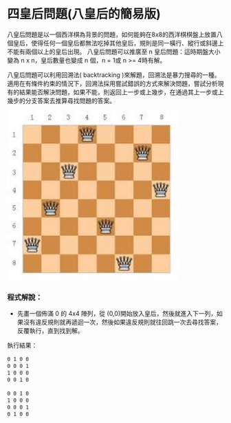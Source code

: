 # 四皇后問題(八皇后的簡易版)

八皇后問題是以一個西洋棋為背景的問題，如何能夠在8x8的西洋棋棋盤上放置八個皇后，使得任何一個皇后都無法吃掉其他皇后，規則是同一橫行、縱行或斜邊上不能有兩個以上的皇后出現。
八皇后問題可以推廣至 n 皇后問題：這時期盤大小變為 n x n，皇后數量也變成 n 個，n = 1或 n >= 4時有解。

八皇后問題可以利用回溯法( backtracking )來解題，回溯法是暴力搜尋的一種。
適用在有條件約束的情況下，回溯法採用嘗試錯誤的方式來解決問題，嘗試分析現有的結果能否解決問題，如果不能，則返回上一步或上幾步，在通過其上一步或上幾步的分支答案去推算尋找問題的答案。


<img src="picture\queens.jpg" width="400px" />


### 程式解說：
* 先畫一個佈滿 0 的 4x4 陣列，從 (0,0)開始放入皇后，然後就進入下一列，如果沒有違反規則就再遞迴一次，然後如果違反規則就往回跳一次去尋找答案，反覆執行，直到找到解。



執行結果：
```
0 1 0 0
0 0 0 1
1 0 0 0
0 0 1 0

0 0 1 0
1 0 0 0
0 0 0 1
0 1 0 0
```